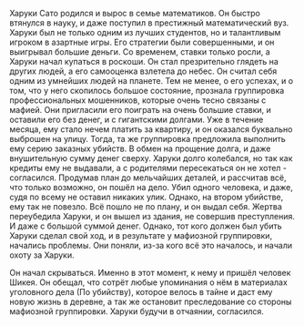 Харуки Сато родился и вырос в семье математиков. Он быстро втянулся в науку, и даже поступил в престижный математический вуз. Харуки был не только одним из лучших студентов, но и талантливым игроком в азартные игры. Его стратегии были совершенными, и он выигрывал большие деньги. Со временем, ставки только росли, а Харуки начал купаться в роскоши. Он стал презрительно глядеть на других людей, а его самооценка взлетела до небес. Он считал себя одним из умнейших людей на планете. 
Тем не менее, о его успехах, и о том, что у него скопилось большое состояние, прознала группировка профессиональных мошенников, которые очень тесно связаны с мафией. 
Они пригласили его поиграть на очень большие ставки, и оставили его без денег, и с гигантскими долгами. Уже в течение месяца, ему стало нечем платить за квартиру, и он оказался буквально выброшен на улицу. Тогда, та же группировка предложила выполнить ему серию заказных убийств. В обмен на прощение долга, и даже внушительную сумму денег сверху. Харуки долго колебался, но так как кредиты ему не выдавали, а с родителями пересекаться он не хотел - согласился. Продумав план до мельчайших деталей, и рассчитав всё, что только возможно, он пошёл на дело. Убил одного человека, и даже, судя по всему не оставил никаких улик. 
Однако, на втором убийстве, ему так не повезло. Всё пошло не по плану, и он выдал себя. Жертва переубедила Харуки, и он вышел из здания, не совершив преступления. И даже с большой суммой денег. Однако, тот кого должен был убить Харуки сделал свой ход, и в результате у мафиозной группировки, начались проблемы. 
Они поняли, из-за кого всё это началось, и начали охоту за Харуки.

Он начал скрываться. Именно в этот момент, к нему и пришёл человек Шикея. Он обещал, что сотрёт любые упоминания о нём в материалах уголовного дела (По убийству), которое велось в тайне и даст ему новую жизнь в деревне, а так же остановит преследование со стороны мафиозной группировки. Харуки будучи в отчаянии, согласился.
